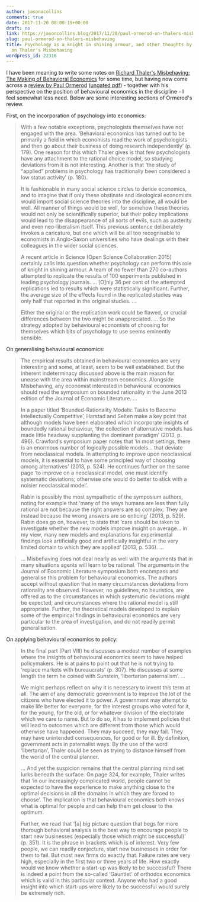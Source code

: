 ```yaml
---
author: jasonacollins
comments: true
date: 2017-11-20 08:00:19+00:00
draft: no
link: https://jasoncollins.blog/2017/11/20/paul-ormerod-on-thalers-misbehaving/
slug: paul-ormerod-on-thalers-misbehaving
title: Psychology as a knight in shining armour, and other thoughts by Paul Ormerod
  on Thaler's Misbehaving
wordpress_id: 22316
---
```


I have been meaning to write some notes on [Richard Thaler's Misbehaving: The Making of Behavioral Economics](http://amzn.to/2A55Vy8) for some time, but having now come across a [review by Paul Ormerod](http://onlinelibrary.wiley.com/doi/10.1111/ecaf.12159/abstract) ([ungated pdf](http://www.paulormerod.com/wp-content/uploads/2012/06/Thaler-review-IEA.pdf)) - together with his perspective on the position of behavioural economics in the discipline - I feel somewhat less need. Below are some interesting sections of Ormerod's review.

First, on the incorporation of psychology into economics:



<blockquote>With a few notable exceptions, psychologists themselves have not engaged with the area. ‘Behavioral economics has turned out to be primarily a field in which economists read the work of psychologists and then go about their business of doing research independently’ (p. 179). One reason for this which Thaler gives is that few psychologists have any attachment to the rational choice model, so studying deviations from it is not interesting. Another is that ‘the study of “applied” problems in psychology has traditionally been considered a low status activity’ (p. 180).

It is fashionable in many social science circles to deride economics, and to imagine that if only these obstinate and ideological economists would import social science theories into the discipline, all would be well. All manner of things would be well, for somehow these theories would not only be scientifically superior, but their policy implications would lead to the disappearance of all sorts of evils, such as austerity and even neo-liberalism itself. This previous sentence deliberately invokes a caricature, but one which will be all too recognisable to economists in Anglo-Saxon universities who have dealings with their colleagues in the wider social sciences.

A recent article in Science (Open Science Collaboration 2015) certainly calls into question whether psychology can perform this role of knight in shining armour. A team of no fewer than 270 co-authors attempted to replicate the results of 100 experiments published in leading psychology journals. ... [O]nly 36 per cent of the attempted replications led to results which were statistically significant. Further, the average size of the effects found in the replicated studies was only half that reported in the original studies. ...

Either the original or the replication work could be flawed, or crucial differences between the two might be unappreciated. ... So the strategy adopted by behavioural economists of choosing for themselves which bits of psychology to use seems eminently sensible.</blockquote>



On generalising behavioural economics:



<blockquote>The empirical results obtained in behavioural economics are very interesting and some, at least, seem to be well established. But the inherent indeterminacy discussed above is the main reason for unease with the area within mainstream economics. Alongside Misbehaving, any economist interested in behavioural economics should read the symposium on bounded rationality in the June 2013 edition of the Journal of Economic Literature. ...

In a paper titled ‘Bounded-Rationality Models: Tasks to Become Intellectually Competitive’, Harstad and Selten make a key point that although models have been elaborated which incorporate insights of boundedly rational behaviour, ‘the collection of alternative models has made little headway supplanting the dominant paradigm’ (2013, p. 496). Crawford’s symposium paper notes that ‘in most settings, there is an enormous number of logically possible models… that deviate from neoclassical models. In attempting to improve upon neoclassical models, it is essential to have some principled way of choosing among alternatives’ (2013, p. 524). He continues further on the same page ‘to improve on a neoclassical model, one must identify systematic deviations; otherwise one would do better to stick with a noisier neoclassical model’.

Rabin is possibly the most sympathetic of the symposium authors, noting for example that ‘many of the ways humans are less than fully rational are not because the right answers are so complex. They are instead because the wrong answers are so enticing’ (2013, p. 529). Rabin does go on, however, to state that ‘care should be taken to investigate whether the new models improve insight on average… in my view, many new models and explanations for experimental findings look artificially good and artificially insightful in the very limited domain to which they are applied’ (2013, p. 536). ...</blockquote>





<blockquote>... Misbehaving does not deal nearly as well with the arguments that in many situations agents will learn to be rational. The arguments in the Journal of Economic Literature symposium both encompass and generalise this problem for behavioural economics. The authors accept without question that in many circumstances deviations from rationality are observed. However, no guidelines, no heuristics, are offered as to the circumstances in which systematic deviations might be expected, and circumstances where the rational model is still appropriate. Further, the theoretical models developed to explain some of the empirical findings in behavioural economics are very particular to the area of investigation, and do not readily permit generalisation.</blockquote>



On applying behavioural economics to policy:



<blockquote>In the final part (Part VIII) he discusses a modest number of examples where the insights of behavioural economics seem to have helped policymakers. He is at pains to point out that he is not trying to ‘replace markets with bureaucrats’ (p. 307). He discusses at some length the term he coined with Sunstein, ‘libertarian paternalism’. ...

We might perhaps reflect on why it is necessary to invent this term at all. The aim of any democratic government is to improve the lot of the citizens who have elected it to power. A government may attempt to make life better for everyone, for the interest groups who voted for it, for the young, for the old, or for whatever division of the electorate which we care to name. But to do so, it has to implement policies that will lead to outcomes which are different from those which would otherwise have happened. They may succeed, they may fail. They may have unintended consequences, for good or for ill. By definition, government acts in paternalist ways. By the use of the word ‘libertarian’, Thaler could be seen as trying to distance himself from the world of the central planner.

... And yet the suspicion remains that the central planning mind set lurks beneath the surface. On page 324, for example, Thaler writes that ‘in our increasingly complicated world, people cannot be expected to have the experience to make anything close to the optimal decisions in all the domains in which they are forced to choose’. The implication is that behavioural economics both knows what is optimal for people and can help them get closer to the optimum.

Further, we read that ‘[a] big picture question that begs for more thorough behavioral analysis is the best way to encourage people to start new businesses (especially those which might be successful)’ (p. 351). It is the phrase in brackets which is of interest. Very few people, we can readily conjecture, start new businesses in order for them to fail. But most new firms do exactly that. Failure rates are very high, especially in the first two or three years of life. How exactly would we know whether a start-up was likely to be successful? There is indeed a point from the so-called ‘Gauntlet’ of orthodox economics which is valid in this particular context. Anyone who had a good insight into which start-ups were likely to be successful would surely be extremely rich.</blockquote>
